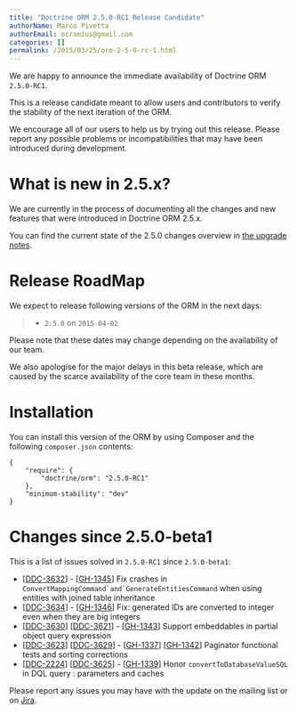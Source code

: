 ```yaml
---
title: "Doctrine ORM 2.5.0-RC1 Release Candidate"
authorName: Marco Pivetta
authorEmail: ocramius@gmail.com
categories: []
permalink: /2015/03/25/orm-2-5-0-rc-1.html
---
```

We are happy to announce the immediate availability of Doctrine ORM
`2.5.0-RC1`.

This is a release candidate meant to allow users and contributors to
verify the stability of the next iteration of the ORM.

We encourage all of our users to help us by trying out this release.
Please report any possible problems or incompatibilities that may have
been introduced during development.

What is new in 2.5.x?
=====================

We are currently in the process of documenting all the changes and new
features that were introduced in Doctrine ORM 2.5.x.

You can find the current state of the 2.5.0 changes overview in [the
upgrade
notes](http://docs.doctrine-project.org/en/latest/changelog/migration_2_5.html).

Release RoadMap
===============

We expect to release following versions of the ORM in the next days:

> -   `2.5.0` on `2015-04-02`

Please note that these dates may change depending on the availability of
our team.

We also apologise for the major delays in this beta release, which are
caused by the scarce availability of the core team in these months.

Installation
============

You can install this version of the ORM by using Composer and the
following `composer.json` contents:

~~~~ {.sourceCode .json}
{
    "require": {
        "doctrine/orm": "2.5.0-RC1"
    },
    "minimum-stability": "dev"
}
~~~~

Changes since 2.5.0-beta1
=========================

This is a list of issues solved in `2.5.0-RC1` since `2.5.0-beta1`:

-   [[DDC-3632](https://github.com/doctrine/orm/issues/4459)] -
    [[GH-1345](https://github.com/doctrine/doctrine2/pull/1345)] Fix crashes in ``ConvertMappingCommand`and`GenerateEntitiesCommand`` when using entities with joined table inheritance
-   [[DDC-3634](https://github.com/doctrine/orm/issues/4461)] -
    [[GH-1346](https://github.com/doctrine/doctrine2/pull/1346)] Fix: generated IDs are converted to integer even   when they are big integers
-   [[DDC-3630](https://github.com/doctrine/orm/issues/4457)]
    [[DDC-3621](https://github.com/doctrine/orm/issues/4447)] -
    [[GH-1343](https://github.com/doctrine/doctrine2/pull/1343)] Support embeddables in partial object query expression
-   [[DDC-3623](https://github.com/doctrine/orm/issues/4449)]
    [[DDC-3629](https://github.com/doctrine/orm/issues/4455)] -
    [[GH-1337](https://github.com/doctrine/doctrine2/pull/1337)]
    [[GH-1342](https://github.com/doctrine/doctrine2/pull/1342)] Paginator functional tests and sorting corrections
-   [[DDC-2224](https://github.com/doctrine/orm/issues/2922)]
    [[DDC-3625](https://github.com/doctrine/orm/issues/4451)] -
    [[GH-1339](https://github.com/doctrine/doctrine2/pull/1339)] Honor `convertToDatabaseValueSQL` in DQL query
:   parameters and caches

Please report any issues you may have with the update on the mailing
list or on [Jira](https://www.doctrine-project.org/jira/browse/DDC).
